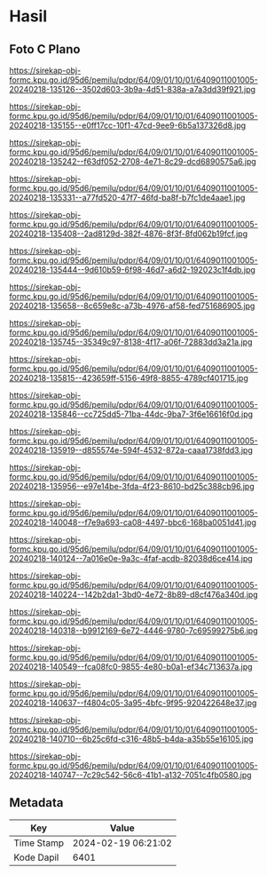 # Hasil

## Foto C Plano

https://sirekap-obj-formc.kpu.go.id/95d6/pemilu/pdpr/64/09/01/10/01/6409011001005-20240218-135126--3502d603-3b9a-4d51-838a-a7a3dd39f921.jpg

https://sirekap-obj-formc.kpu.go.id/95d6/pemilu/pdpr/64/09/01/10/01/6409011001005-20240218-135155--e0ff17cc-10f1-47cd-9ee9-6b5a137326d8.jpg

https://sirekap-obj-formc.kpu.go.id/95d6/pemilu/pdpr/64/09/01/10/01/6409011001005-20240218-135242--f63df052-2708-4e71-8c29-dcd6890575a6.jpg

https://sirekap-obj-formc.kpu.go.id/95d6/pemilu/pdpr/64/09/01/10/01/6409011001005-20240218-135331--a77fd520-47f7-46fd-ba8f-b7fc1de4aae1.jpg

https://sirekap-obj-formc.kpu.go.id/95d6/pemilu/pdpr/64/09/01/10/01/6409011001005-20240218-135408--2ad8129d-382f-4876-8f3f-8fd062b19fcf.jpg

https://sirekap-obj-formc.kpu.go.id/95d6/pemilu/pdpr/64/09/01/10/01/6409011001005-20240218-135444--9d610b59-6f98-46d7-a6d2-192023c1f4db.jpg

https://sirekap-obj-formc.kpu.go.id/95d6/pemilu/pdpr/64/09/01/10/01/6409011001005-20240218-135658--8c659e8c-a73b-4976-af58-fed751686905.jpg

https://sirekap-obj-formc.kpu.go.id/95d6/pemilu/pdpr/64/09/01/10/01/6409011001005-20240218-135745--35349c97-8138-4f17-a06f-72883dd3a21a.jpg

https://sirekap-obj-formc.kpu.go.id/95d6/pemilu/pdpr/64/09/01/10/01/6409011001005-20240218-135815--423659ff-5156-49f8-8855-4789cf401715.jpg

https://sirekap-obj-formc.kpu.go.id/95d6/pemilu/pdpr/64/09/01/10/01/6409011001005-20240218-135846--cc725dd5-71ba-44dc-9ba7-3f6e16616f0d.jpg

https://sirekap-obj-formc.kpu.go.id/95d6/pemilu/pdpr/64/09/01/10/01/6409011001005-20240218-135919--d855574e-594f-4532-872a-caaa1738fdd3.jpg

https://sirekap-obj-formc.kpu.go.id/95d6/pemilu/pdpr/64/09/01/10/01/6409011001005-20240218-135956--e97e14be-3fda-4f23-8610-bd25c388cb96.jpg

https://sirekap-obj-formc.kpu.go.id/95d6/pemilu/pdpr/64/09/01/10/01/6409011001005-20240218-140048--f7e9a693-ca08-4497-bbc6-168ba0051d41.jpg

https://sirekap-obj-formc.kpu.go.id/95d6/pemilu/pdpr/64/09/01/10/01/6409011001005-20240218-140124--7a016e0e-9a3c-4faf-acdb-82038d6ce414.jpg

https://sirekap-obj-formc.kpu.go.id/95d6/pemilu/pdpr/64/09/01/10/01/6409011001005-20240218-140224--142b2da1-3bd0-4e72-8b89-d8cf476a340d.jpg

https://sirekap-obj-formc.kpu.go.id/95d6/pemilu/pdpr/64/09/01/10/01/6409011001005-20240218-140318--b9912169-6e72-4446-9780-7c69599275b6.jpg

https://sirekap-obj-formc.kpu.go.id/95d6/pemilu/pdpr/64/09/01/10/01/6409011001005-20240218-140549--fca08fc0-9855-4e80-b0a1-ef34c713637a.jpg

https://sirekap-obj-formc.kpu.go.id/95d6/pemilu/pdpr/64/09/01/10/01/6409011001005-20240218-140637--f4804c05-3a95-4bfc-9f95-920422648e37.jpg

https://sirekap-obj-formc.kpu.go.id/95d6/pemilu/pdpr/64/09/01/10/01/6409011001005-20240218-140710--6b25c6fd-c316-48b5-b4da-a35b55e16105.jpg

https://sirekap-obj-formc.kpu.go.id/95d6/pemilu/pdpr/64/09/01/10/01/6409011001005-20240218-140747--7c29c542-56c6-41b1-a132-7051c4fb0580.jpg


## Metadata

| Key        | Value               |
| ---------- | ------------------- |
| Time Stamp | 2024-02-19 06:21:02 |
| Kode Dapil | 6401                |



